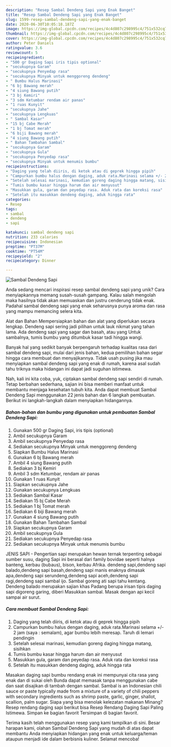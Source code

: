 ```yaml
---
description: "Resep Sambal Dendeng Sapi yang Enak Banget"
title: "Resep Sambal Dendeng Sapi yang Enak Banget"
slug: 1599-resep-sambal-dendeng-sapi-yang-enak-banget
date: 2020-06-30T10:05:18.187Z
image: https://img-global.cpcdn.com/recipes/4c4d807c298995c4/751x532cq70/sambal-dendeng-sapi-foto-resep-utama.jpg
thumbnail: https://img-global.cpcdn.com/recipes/4c4d807c298995c4/751x532cq70/sambal-dendeng-sapi-foto-resep-utama.jpg
cover: https://img-global.cpcdn.com/recipes/4c4d807c298995c4/751x532cq70/sambal-dendeng-sapi-foto-resep-utama.jpg
author: Peter Daniels
ratingvalue: 3.6
reviewcount: 5
recipeingredient:
- "500 gr Daging Sapi iris tipis optional"
- "secukupnya Garam"
- "secukupnya Penyedap rasa"
- "secukupnya Minyak untuk menggoreng dendeng"
- " Bumbu Halus Marinasi"
- "6 bj Bawang merah"
- "4 siung Bawang putih"
- "3 bj Kemiri"
- "3 sdm Ketumbar rendam air panas"
- "1 ruas Kunyit"
- "secukupnya Jahe"
- "secukupnya Lengkuas"
- " Sambal Kasar"
- "15 bj Cabe Merah"
- "1 bj Tomat merah"
- "6 biji Bawang merah"
- "4 siung Bawang putih"
- " Bahan Tambahan Sambal"
- "secukupnya Garam"
- "secukupnya Gula"
- "secukupnya Penyedap rasa"
- "secukupnya Minyak untuk menumis bumbu"
recipeinstructions:
- "Daging yang telah diiris, di ketok atau di geprek hingga pipih"
- "Campurkan bumbu halus dengan daging, aduk rata.Marinasi selama +/- 2 jam (saya : semalam), agar bumbu lebih meresap. Taruh di lemari pendingin"
- "Setelah selesai marinasi, kemudian goreng daging hingga matang, sisihkan"
- "Tumis bumbu kasar hingga harum dan air menyusut"
- "Masukkan gula, garam dan peyedap rasa. Aduk rata dan koreksi rasa"
- "Setelah itu masukkan dendeng daging, aduk hingga rata"
categories:
- Resep
tags:
- sambal
- dendeng
- sapi

katakunci: sambal dendeng sapi 
nutrition: 233 calories
recipecuisine: Indonesian
preptime: "PT37M"
cooktime: "PT54M"
recipeyield: "2"
recipecategory: Dinner

---
```



![Sambal Dendeng Sapi](https://img-global.cpcdn.com/recipes/4c4d807c298995c4/751x532cq70/sambal-dendeng-sapi-foto-resep-utama.jpg)

Anda sedang mencari inspirasi resep sambal dendeng sapi yang unik? Cara menyiapkannya memang susah-susah gampang. Kalau salah mengolah maka hasilnya tidak akan memuaskan dan justru cenderung tidak enak. Padahal sambal dendeng sapi yang enak seharusnya punya aroma dan rasa yang mampu memancing selera kita.

Alat dan Bahan Mempersiapkan bahan dan alat yang diperlukan secara lengkap. Dendeng sapi sering jadi pilihan untuk lauk nikmat yang tahan lama. Ada dendeng sapi yang sagar dan basah, atau yang Untuk sambalnya, tumis bumbu yang ditumbuk kasar tadi hingga wangi.

Banyak hal yang sedikit banyak berpengaruh terhadap kualitas rasa dari sambal dendeng sapi, mulai dari jenis bahan, kedua pemilihan bahan segar hingga cara membuat dan menyajikannya. Tidak usah pusing jika mau menyiapkan sambal dendeng sapi yang enak di rumah, karena asal sudah tahu triknya maka hidangan ini dapat jadi suguhan istimewa.


Nah, kali ini kita coba, yuk, ciptakan sambal dendeng sapi sendiri di rumah. Tetap berbahan sederhana, sajian ini bisa memberi manfaat untuk membantu menjaga kesehatan tubuh kita. Anda dapat membuat Sambal Dendeng Sapi menggunakan 22 jenis bahan dan 6 langkah pembuatan. Berikut ini langkah-langkah dalam menyiapkan hidangannya.

<!--inarticleads1-->

##### Bahan-bahan dan bumbu yang digunakan untuk pembuatan Sambal Dendeng Sapi:

1. Gunakan 500 gr Daging Sapi, iris tipis (optional)
1. Ambil secukupnya Garam
1. Ambil secukupnya Penyedap rasa
1. Sediakan secukupnya Minyak untuk menggoreng dendeng
1. Siapkan  Bumbu Halus Marinasi
1. Gunakan 6 bj Bawang merah
1. Ambil 4 siung Bawang putih
1. Sediakan 3 bj Kemiri
1. Ambil 3 sdm Ketumbar, rendam air panas
1. Gunakan 1 ruas Kunyit
1. Siapkan secukupnya Jahe
1. Gunakan secukupnya Lengkuas
1. Sediakan  Sambal Kasar
1. Sediakan 15 bj Cabe Merah
1. Sediakan 1 bj Tomat merah
1. Sediakan 6 biji Bawang merah
1. Gunakan 4 siung Bawang putih
1. Gunakan  Bahan Tambahan Sambal
1. Siapkan secukupnya Garam
1. Ambil secukupnya Gula
1. Sediakan secukupnya Penyedap rasa
1. Sediakan secukupnya Minyak untuk menumis bumbu


JENIS SAPI - Pengertian sapi merupakan hewan ternak terpenting sebagai sumber susu, daging Sapi ini berasal dari family bovidae seperti halnya banteng, kerbau (bubaus), bison, kerbau Afrika. dendeng sapi,dendeng sapi balado,dendeng sapi basah,dendeng sapi manis enaknya dimasak apa,dendeng sapi serundeng,dendeng sapi aceh,dendeng sapi ragi,dendeng sapi sambal ijo. Sambal goreng ati sapi tahu kentang. Dendeng balado merupakan sajian khas Padang berupa irisan tipis daging sapi digoreng garing, diberi Masukkan sambal. Masak dengan api kecil sampai air surut. 

<!--inarticleads2-->

##### Cara membuat Sambal Dendeng Sapi:

1. Daging yang telah diiris, di ketok atau di geprek hingga pipih
1. Campurkan bumbu halus dengan daging, aduk rata.Marinasi selama +/- 2 jam (saya : semalam), agar bumbu lebih meresap. Taruh di lemari pendingin
1. Setelah selesai marinasi, kemudian goreng daging hingga matang, sisihkan
1. Tumis bumbu kasar hingga harum dan air menyusut
1. Masukkan gula, garam dan peyedap rasa. Aduk rata dan koreksi rasa
1. Setelah itu masukkan dendeng daging, aduk hingga rata


Masakan daging sapi bumbu rendang enak ini mempunyai cita rasa yang enak dan di sukai oleh Bunda dapat memasak tanpa menggunakan cabe dan saat disajikan di tambah dengan sambal. Sambal is an Indonesian chili sauce or paste typically made from a mixture of a variety of chili peppers with secondary ingredients such as shrimp paste, garlic, ginger, shallot, scallion, palm sugar. Siapa yang bisa menolak kelezatan makanan Minang? Resep rendang daging sapi berikut bisa Resep Rendang Daging Sapi Paling Istimewa. Simpan ke bagian favorit Tersimpan di bagian favorit. 

Terima kasih telah menggunakan resep yang kami tampilkan di sini. Besar harapan kami, olahan Sambal Dendeng Sapi yang mudah di atas dapat membantu Anda menyiapkan hidangan yang enak untuk keluarga/teman ataupun menjadi ide dalam berbisnis kuliner. Selamat mencoba!
